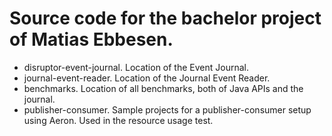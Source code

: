 # Source code for the bachelor project of Matias Ebbesen.

 * disruptor-event-journal. Location of the Event Journal.
 * journal-event-reader. Location of the Journal Event Reader.
 * benchmarks. Location of all benchmarks, both of Java APIs and the journal.
 * publisher-consumer. Sample projects for a publisher-consumer setup using Aeron. Used in the resource usage test.
